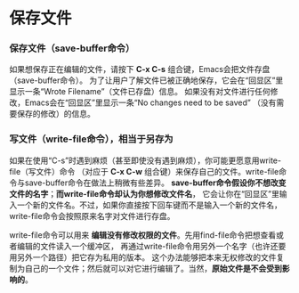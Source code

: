 保存文件
==================================
### 保存文件（save-buffer命令）
如果想保存正在编辑的文件，请按下 **C-x C-s** 组合键，Emacs会把文件存盘（save-buffer命令）。
为了让用户了解文件已被正确地保存，它会在“回显区”里显示一条“Wrote Filename”（文件已存盘）信息。
如果没有对文件进行任何修改，Emacs会在“回显区”里显示一条“No changes need to be saved”
（没有需要保存的修改）的信息。

### 写文件（write-file命令），相当于另存为
如果在使用“C-s”时遇到麻烦（甚至即使没有遇到麻烦），你可能更愿意用write-file（写文件）命令
（对应于 **C-x C-w** 组合键）来保存自己的文件。write-file命令与save-buffer命令在做法上稍微有些差异。
**save-buffer命令假设你不想改变文件的名字**；**而write-file命令却认为你想修改文件名**，
它会让你在“回显区”里输入一个新的文件名。不过，如果你直接按下回车键而不是输入一个新的文件名，
write-file命令会按照原来名字对文件进行存盘。

write-file命令可以用来 **编辑没有修改权限的文件**。先用find-file命令把想查看或者编辑的文件读入一个缓冲区，
再通过write-file命令用另外一个名字（也许还要用另外一个路径）把它存为私用的版本。
这个办法能够把本来无权修改的文件复制为自己的一个文件；然后就可以对它进行编辑了。当然，**原始文件是不会受到影响的**。
